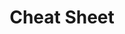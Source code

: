---
title: Cheat Sheet
description: Tous les cheatsheet l'ensemble des sujets.
image: md_logo.png

# Badge style
---
